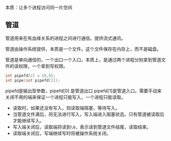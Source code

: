 本质：让多个进程访问同一片空间
## 管道
管道用来在有血缘关系的进程之间进行通信。提供流式通讯。

管道由操作系统提供，本质是一个文件。这个文件保存在内存上，而不是磁盘。

管道是单向通信的，一个出口一个入口。本质上，是通过两个进程分别拿到管道文件的读权限，一个拿到写权限。
```C++
int pipefd[2] = {0,0};
int pipe(int pipefd[2]);
```
pipefd是输出型参数，pipefd\[0\] 是管道出口 pipefd\[1\]是管道入口。需要手动来关闭不用的端来保证一个进程只能写入，一个进程只能读取。

- 读取时，如果还没有写入，则读取端阻塞，等待写入。
- 当管道文件满后，将无法进行写入，写入端进入阻塞状态。只有管道被读取后才能继续写入。
- 写入端关闭后，读取端将读到`\0`，表示读到管道文件结尾，读取结束。
- 读取端关闭后，写端继续写时将被操作系统关闭。

